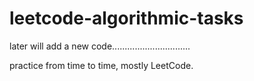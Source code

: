 # leetcode-algorithmic-tasks

later will add a new code...............................

practice from time to time,
mostly LeetCode.


